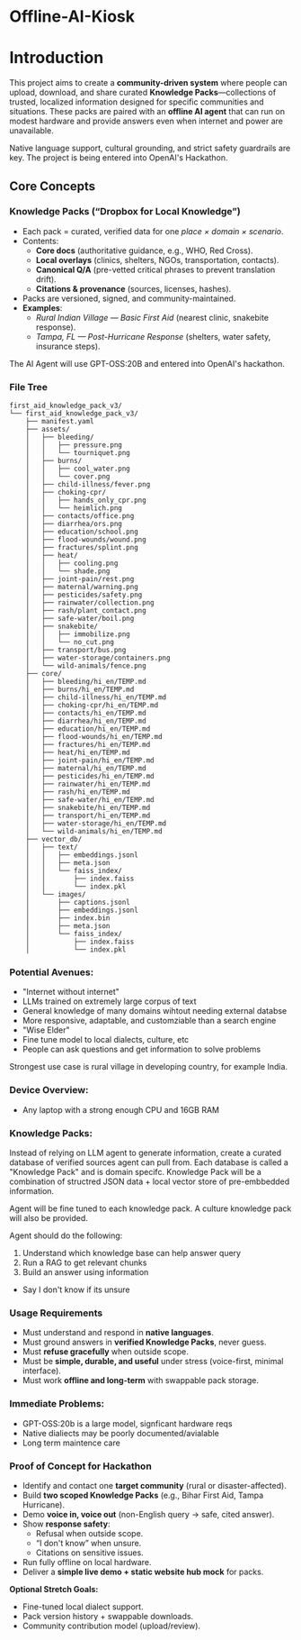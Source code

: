 # Offline-AI-Kiosk

# Introduction

This project aims to create a **community-driven system** where people can upload, download, and share curated **Knowledge Packs**—collections of trusted, localized information designed for specific communities and situations. These packs are paired with an **offline AI agent** that can run on modest hardware and provide answers even when internet and power are unavailable.

Native language support, cultural grounding, and strict safety guardrails are key. The project is being entered into OpenAI's Hackathon.


## Core Concepts

### Knowledge Packs (“Dropbox for Local Knowledge”)
- Each pack = curated, verified data for one *place × domain × scenario*.
- Contents:
  - **Core docs** (authoritative guidance, e.g., WHO, Red Cross).
  - **Local overlays** (clinics, shelters, NGOs, transportation, contacts).
  - **Canonical Q/A** (pre-vetted critical phrases to prevent translation drift).
  - **Citations & provenance** (sources, licenses, hashes).
- Packs are versioned, signed, and community-maintained.
- **Examples**:
  - *Rural Indian Village — Basic First Aid* (nearest clinic, snakebite response).
  - *Tampa, FL — Post-Hurricane Response* (shelters, water safety, insurance steps).

The AI Agent will use GPT-OSS:20B and entered into OpenAI's hackathon.

### File Tree
```
first_aid_knowledge_pack_v3/
└── first_aid_knowledge_pack_v3/
    ├── manifest.yaml
    ├── assets/
    │   ├── bleeding/
    │   │   ├── pressure.png
    │   │   └── tourniquet.png
    │   ├── burns/
    │   │   ├── cool_water.png
    │   │   └── cover.png
    │   ├── child-illness/fever.png
    │   ├── choking-cpr/
    │   │   ├── hands_only_cpr.png
    │   │   └── heimlich.png
    │   ├── contacts/office.png
    │   ├── diarrhea/ors.png
    │   ├── education/school.png
    │   ├── flood-wounds/wound.png
    │   ├── fractures/splint.png
    │   ├── heat/
    │   │   ├── cooling.png
    │   │   └── shade.png
    │   ├── joint-pain/rest.png
    │   ├── maternal/warning.png
    │   ├── pesticides/safety.png
    │   ├── rainwater/collection.png
    │   ├── rash/plant_contact.png
    │   ├── safe-water/boil.png
    │   ├── snakebite/
    │   │   ├── immobilize.png
    │   │   └── no_cut.png
    │   ├── transport/bus.png
    │   ├── water-storage/containers.png
    │   └── wild-animals/fence.png
    ├── core/
    │   ├── bleeding/hi_en/TEMP.md
    │   ├── burns/hi_en/TEMP.md
    │   ├── child-illness/hi_en/TEMP.md
    │   ├── choking-cpr/hi_en/TEMP.md
    │   ├── contacts/hi_en/TEMP.md
    │   ├── diarrhea/hi_en/TEMP.md
    │   ├── education/hi_en/TEMP.md
    │   ├── flood-wounds/hi_en/TEMP.md
    │   ├── fractures/hi_en/TEMP.md
    │   ├── heat/hi_en/TEMP.md
    │   ├── joint-pain/hi_en/TEMP.md
    │   ├── maternal/hi_en/TEMP.md
    │   ├── pesticides/hi_en/TEMP.md
    │   ├── rainwater/hi_en/TEMP.md
    │   ├── rash/hi_en/TEMP.md
    │   ├── safe-water/hi_en/TEMP.md
    │   ├── snakebite/hi_en/TEMP.md
    │   ├── transport/hi_en/TEMP.md
    │   ├── water-storage/hi_en/TEMP.md
    │   └── wild-animals/hi_en/TEMP.md
    ├── vector_db/
    │   ├── text/
    │   │   ├── embeddings.jsonl
    │   │   ├── meta.json
    │   │   └── faiss_index/
    │   │       ├── index.faiss
    │   │       └── index.pkl
    │   └── images/
    │       ├── captions.jsonl
    │       ├── embeddings.jsonl
    │       ├── index.bin
    │       ├── meta.json
    │       └── faiss_index/
    │           ├── index.faiss
    │           └── index.pkl
```

### Potential Avenues:
 - "Internet without internet"
  - LLMs trained on extremely large corpus of text
  - General knowledge of many domains wihtout needing external databse
  - More responsive, adaptable, and customziable than a search engine
 - "Wise Elder"
  - Fine tune model to local dialects, culture, etc
  - People can ask questions and get information to solve problems

Strongest use case is rural village in developing country, for example India.

### Device Overview:
- Any laptop with a strong enough CPU and 16GB RAM

### Knowledge Packs:
Instead of relying on LLM agent to generate information, create a curated database of verified sources agent can pull from. Each database is called a "Knowledge Pack" and is domain specifc. Knowledge Pack will be a combination of structred JSON data + local vector store of pre-embbedded information.

Agent will be fine tuned to each knowledge pack. A culture knowledge pack will also be provided.

Agent should do the following:
1. Understand which knowledge base can help answer query
2. Run a RAG to get relevant chunks
3. Build an answer using information
 - Say I don't know if its unsure


### Usage Requirements
- Must understand and respond in **native languages**.
- Must ground answers in **verified Knowledge Packs**, never guess.
- Must **refuse gracefully** when outside scope.
- Must be **simple, durable, and useful** under stress (voice-first, minimal interface).
- Must work **offline and long-term** with swappable pack storage.

### Immediate Problems:
- GPT-OSS:20b is a large model, signficant hardware reqs
- Native dialiects may be poorly documented/avialable
- Long term maintence care

### Proof of Concept for Hackathon
- Identify and contact one **target community** (rural or disaster-affected).
- Build **two scoped Knowledge Packs** (e.g., Bihar First Aid, Tampa Hurricane).
- Demo **voice in, voice out** (non-English query → safe, cited answer).
- Show **response safety**:
  - Refusal when outside scope.
  - “I don't know” when unsure.
  - Citations on sensitive issues.
- Run fully offline on local hardware.
- Deliver a **simple live demo + static website hub mock** for packs.

**Optional Stretch Goals:**
- Fine-tuned local dialect support.
- Pack version history + swappable downloads.
- Community contribution model (upload/review).
